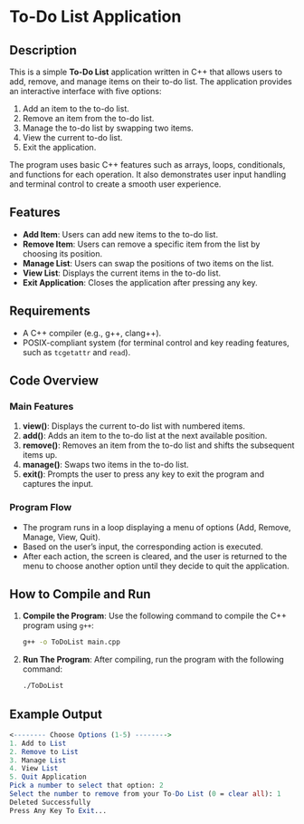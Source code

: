 # To-Do List Application

## Description

This is a simple **To-Do List** application written in C++ that allows users to add, remove, and manage items on their to-do list. The application provides an interactive interface with five options:

1. Add an item to the to-do list.
2. Remove an item from the to-do list.
3. Manage the to-do list by swapping two items.
4. View the current to-do list.
5. Exit the application.

The program uses basic C++ features such as arrays, loops, conditionals, and functions for each operation. It also demonstrates user input handling and terminal control to create a smooth user experience.

## Features

- **Add Item**: Users can add new items to the to-do list.
- **Remove Item**: Users can remove a specific item from the list by choosing its position.
- **Manage List**: Users can swap the positions of two items on the list.
- **View List**: Displays the current items in the to-do list.
- **Exit Application**: Closes the application after pressing any key.

## Requirements

- A C++ compiler (e.g., g++, clang++).
- POSIX-compliant system (for terminal control and key reading features, such as `tcgetattr` and `read`).

## Code Overview

### Main Features

1. **view()**: Displays the current to-do list with numbered items.
2. **add()**: Adds an item to the to-do list at the next available position.
3. **remove()**: Removes an item from the to-do list and shifts the subsequent items up.
4. **manage()**: Swaps two items in the to-do list.
5. **exit()**: Prompts the user to press any key to exit the program and captures the input.

### Program Flow

- The program runs in a loop displaying a menu of options (Add, Remove, Manage, View, Quit).
- Based on the user’s input, the corresponding action is executed.
- After each action, the screen is cleared, and the user is returned to the menu to choose another option until they decide to quit the application.

## How to Compile and Run

1. **Compile the Program**:
   Use the following command to compile the C++ program using `g++`:
   
   ```bash
   g++ -o ToDoList main.cpp
   ```
2. **Run The Program**: After compiling, run the program with the following command:

   ```bash
   ./ToDoList
   ```
## Example Output
```mathematica
<-------- Choose Options (1-5) -------->
1. Add to List
2. Remove to List
3. Manage List
4. View List
5. Quit Application 
Pick a number to select that option: 2 
Select the number to remove from your To-Do List (0 = clear all): 1 
Deleted Successfully 
Press Any Key To Exit...
```
